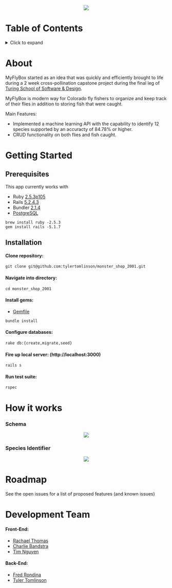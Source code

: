 <p align="center">
  <img src="https://i.imgur.com/girOsKA.png">
</p>

# Table of Contents
<details>
<summary>Click to expand</summary>
  
- [About](#about)
- [Getting Started](#getting-started)
	* [Prerequisites](#prerequisites)
	* [Installation](#installation)
- [How it works](#how-it-works)
	* [Schema](#schema)
	* [Species Identifier](#species-identifier)
- [Roadmap](#roadmap)
- [Development Team](#development-team)

</details>


# About

MyFlyBox started as an idea that was quickly and efficiently brought to life during a 2 week cross-pollination capstone project during the final leg of [Turing School of Software & Design](https://turing.io/).

MyFlyBox is modern way for Colorado fly fishers to organize and keep track of their flies in addition to storing fish that were caught.

Main Features: 
* Implemented a machine learning API with the capability to identify 12 species supported by an accuracty of 84.78% or higher.
* CRUD functionality on both flies and fish caught.

# Getting Started
## Prerequisites
This app currently works with
* Ruby [2.5.3p105](https://www.ruby-lang.org/en/downloads/)
* Rails [5.2.4.3](https://rubygems.org/gems/railties/versions/5.2.4.3)
* Bundler [2.1.4](https://rubygems.org/gems/bundler/versions/2.1.4)
* [PostgreSQL](https://www.postgresql.org/download/)

```shell
brew install ruby -2.5.3
gem install rails -5.1.7
```
## Installation
#### Clone repository:
```shell
git clone git@github.com:tylertomlinson/monster_shop_2001.git
```
#### Navigate into directory:
```shell
cd monster_shop_2001
```
#### Install gems:
- [Gemfile](https://github.com/my-fly-box/my-fly-box-api/blob/master/Gemfile)
```shell
bundle install
```
#### Configure databases:
```shell
rake db:{create,migrate,seed}
```
#### Fire up local server: (http://localhost:3000)
```shell
rails s
```
#### Run test suite:
```shell
rspec
```

# How it works
### Schema
 <p align="center">
 <img src="https://i.imgur.com/thiK9ZE.jpg">
</p>

### Species Identifier
<p align="center">
  <img src="https://media.giphy.com/media/RhZUDpUJucjGA9RIB7/giphy.gif">
</p>


# Roadmap
See the open issues for a list of proposed features (and known issues)


# Development Team

#### Front-End:
* [Rachael Thomas](https://github.com/rachael-t)
* [Charlie Bandstra](https://github.com/C-Bandstra)
* [Tim Nguyen](https://github.com/TimNguyen21)
#### Back-End:
* [Fred Rondina](https://github.com/fredrondina96)
* [Tyler Tomlinson](https://github.com/tylertomlinson)

